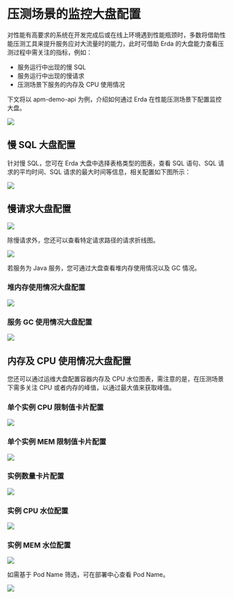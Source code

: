 # 压测场景的监控大盘配置

对性能有高要求的系统在开发完成后或在线上环境遇到性能瓶颈时，多数将借助性能压测工具来提升服务应对大流量时的能力，此时可借助 Erda 的大盘能力查看压测过程中需关注的指标，例如：

- 服务运行中出现的慢 SQL
- 服务运行中出现的慢请求
- 压测场景下服务的内存及 CPU 使用情况

下文将以 apm-demo-api 为例，介绍如何通过 Erda 在性能压测场景下配置监控大盘。

![](https://terminus-paas.oss-cn-hangzhou.aliyuncs.com/paas-doc/2021/08/23/a10084e8-8128-43c7-845b-c902fc0f8331.png)

## 慢 SQL 大盘配置

针对慢 SQL，您可在 Erda 大盘中选择表格类型的图表，查看 SQL 语句、SQL 请求的平均时间、SQL 请求的最大时间等信息，相关配置如下图所示：

![](https://terminus-paas.oss-cn-hangzhou.aliyuncs.com/paas-doc/2021/08/23/a4c98180-7363-4f42-8038-7f3c2243fbc1.png)

## 慢请求大盘配置

![](https://terminus-paas.oss-cn-hangzhou.aliyuncs.com/paas-doc/2021/08/23/a240030d-ee37-40e6-b75b-e6da6e688792.png)

除慢请求外，您还可以查看特定请求路径的请求折线图。

![](https://terminus-paas.oss-cn-hangzhou.aliyuncs.com/paas-doc/2021/08/23/94cb4ba1-5f0a-4d6b-a272-c8723a0c06eb.png)

若服务为 Java 服务，您可通过大盘查看堆内存使用情况以及 GC 情况。

### 堆内存使用情况大盘配置

![](https://terminus-paas.oss-cn-hangzhou.aliyuncs.com/paas-doc/2021/08/23/0261bcb6-3370-4537-af9d-bd81ddacba83.png)

### 服务 GC 使用情况大盘配置

![](https://terminus-paas.oss-cn-hangzhou.aliyuncs.com/paas-doc/2021/08/23/8036d7ee-d8a1-4a2e-b3bf-d5595933a119.png)

## 内存及 CPU 使用情况大盘配置

您还可以通过运维大盘配置容器内存及 CPU 水位图表，需注意的是，在压测场景下需多关注 CPU 或者内存的峰值，以通过最大值来获取峰值。

### 单个实例 CPU 限制值卡片配置

![](https://terminus-paas.oss-cn-hangzhou.aliyuncs.com/paas-doc/2021/08/23/80eec90b-de81-41b5-ad6c-8494027fc959.png)

### 单个实例 MEM 限制值卡片配置

![](https://terminus-paas.oss-cn-hangzhou.aliyuncs.com/paas-doc/2021/08/23/426b4517-5713-4b1d-ba13-ad67801a3a2e.png)

### 实例数量卡片配置

![](https://terminus-paas.oss-cn-hangzhou.aliyuncs.com/paas-doc/2021/08/23/9f6bb228-08b1-410b-9358-f15af957b433.png)

### 实例 CPU 水位配置

![](https://terminus-paas.oss-cn-hangzhou.aliyuncs.com/paas-doc/2021/08/23/561e8a59-df9e-4f6f-a040-341b2a593f7e.png)

### 实例 MEM 水位配置

![](https://terminus-paas.oss-cn-hangzhou.aliyuncs.com/paas-doc/2021/08/23/3e79ee6e-0e51-470b-a179-34d3d2dcfb02.png)

如需基于 Pod Name 筛选，可在部署中心查看 Pod Name。

![](https://terminus-paas.oss-cn-hangzhou.aliyuncs.com/paas-doc/2021/08/23/9f022976-4855-4ec2-a549-af4e8510d773.png)

